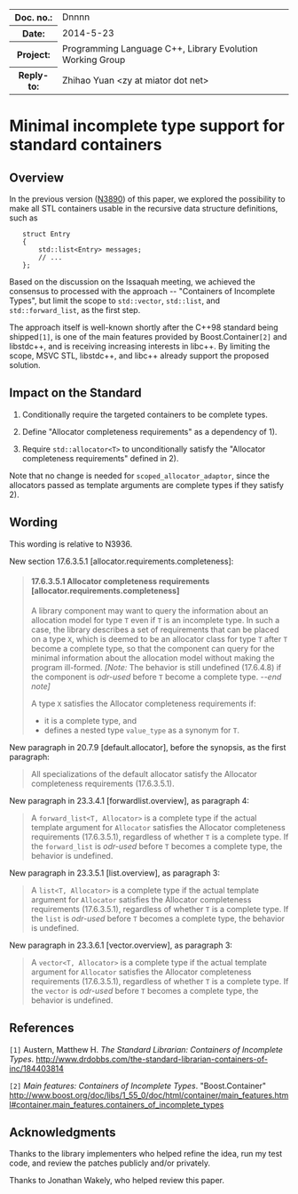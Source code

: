 <!-- maruku -o incomplete.html incomplete.md -->

<style type="text/css">
pre>code { display: block; margin-left: 2em; }
code { white-space: pre-wrap; }
ins { text-decoration: none; font-weight: bold; background-color: #A0FFA0 }
del { text-decoration: line-through; background-color: #FFA0A0 }
</style>

<table><tbody>
<tr><th>Doc. no.:</th>	<td>Dnnnn</td></tr>
<tr><th>Date:</th>	<td>2014-5-23</td></tr>
<tr><th>Project:</th>	<td>Programming Language C++, Library Evolution Working Group</td></tr>
<tr><th>Reply-to:</th>	<td>Zhihao Yuan &lt;zy at miator dot net&gt;</td></tr>
</tbody></table>

# Minimal incomplete type support for standard containers

## Overview

In the previous version
([N3890](http://www.open-std.org/JTC1/SC22/WG21/docs/papers/2014/n3890.html))
of this paper, we explored the possibility to make all STL containers usable
in the recursive data structure definitions, such as

    struct Entry
    {
        std::list<Entry> messages;
        // ...
    };

Based on the discussion on the Issaquah meeting, we achieved the consensus to
processed with the approach -- "Containers of Incomplete Types", but limit
the scope to `std::vector`, `std::list`, and `std::forward_list`, as the
first step.

The approach itself is well-known shortly
after the C++98 standard being shipped`[1]`, is one of the main features
provided by Boost.Container`[2]` and libstdc++, and is receiving increasing
interests in libc++.  By limiting the scope, MSVC STL, libstdc++, and libc++
already support the proposed solution.


## Impact on the Standard

 1. Conditionally require the targeted containers to be complete types.

 2. Define "Allocator completeness requirements" as a dependency of 1).

 3. Require `std::allocator<T>` to unconditionally satisfy the "Allocator
    completeness requirements" defined in 2).

Note that no change is needed for `scoped_allocator_adaptor`, since the
allocators passed as template arguments are complete types if they satisfy 2).


## Wording

This wording is relative to N3936.

New section 17.6.3.5.1 &#91;allocator.requirements.completeness&#93;:

> #### 17.6.3.5.1 Allocator completeness requirements &#91;allocator.requirements.completeness&#93;
>
> A library component may want to query the information about an allocation
> model for type `T` even if `T` is an incomplete type.  In such a case, the
> library describes a set of requirements that can be placed on a type `X`,
> which is deemed to be an allocator class for type `T` after `T` become a
> complete type, so that the component can query for the minimal information
> about the allocation model without making the program ill-formed.
> *\[Note:* The behavior is still undefined (17.6.4.8) if the component is
> _odr-used_ before `T` become a complete type.
> *--end note\]*
>
> A type `X` satisfies the Allocator completeness requirements if:
>
>  - it is a complete type, and
>  - defines a nested type `value_type` as a synonym for `T`.

New paragraph in 20.7.9 &#91;default.allocator&#93;, before the synopsis, as
the first paragraph:

> All specializations of the default allocator satisfy the Allocator
> completeness requirements (17.6.3.5.1).

New paragraph in 23.3.4.1 &#91;forwardlist.overview&#93;, as paragraph 4:

> A `forward_list<T, Allocator>` is a complete type if the actual template
> argument
> for `Allocator` satisfies the Allocator completeness requirements
> (17.6.3.5.1), regardless of whether `T` is a complete type.
> If the `forward_list` is _odr-used_ before `T` becomes a complete type,
> the behavior is undefined.

New paragraph in 23.3.5.1 &#91;list.overview&#93;, as paragraph 3:

> A `list<T, Allocator>` is a complete type if the actual template argument
> for `Allocator` satisfies the Allocator completeness requirements
> (17.6.3.5.1), regardless of whether `T` is a complete type.
> If the `list` is _odr-used_ before `T` becomes a complete type,
> the behavior is undefined.

New paragraph in 23.3.6.1 &#91;vector.overview&#93;, as paragraph 3:

> A `vector<T, Allocator>` is a complete type if the actual template argument
> for `Allocator` satisfies the Allocator completeness requirements
> (17.6.3.5.1), regardless of whether `T` is a complete type.
> If the `vector` is _odr-used_ before `T` becomes a complete type,
> the behavior is undefined.


## References

`[1]` Austern, Matthew H.  _The Standard Librarian: Containers of Incomplete
      Types_.
      <http://www.drdobbs.com/the-standard-librarian-containers-of-inc/184403814>

`[2]` _Main features: Containers of Incomplete Types_.
      "Boost.Container"
      <http://www.boost.org/doc/libs/1_55_0/doc/html/container/main_features.html#container.main_features.containers_of_incomplete_types>


## Acknowledgments

Thanks to the library implementers who helped refine the idea, run my
test code, and review the patches publicly and/or privately.

Thanks to Jonathan Wakely, who helped review this paper.
